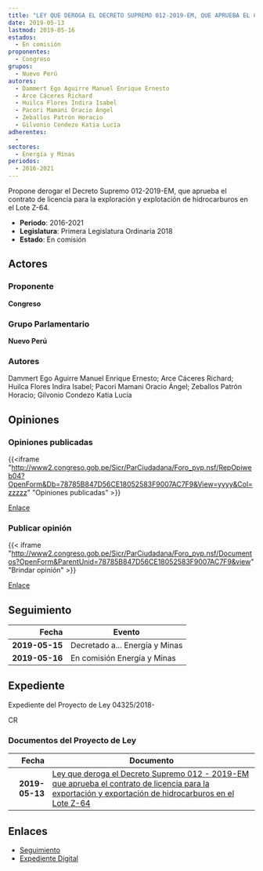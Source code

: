 ```yaml
---
title: "LEY QUE DEROGA EL DECRETO SUPREMO 012-2019-EM, QUE APRUEBA EL CONTRATO DE LICENCIA PARA LA EXPLORACIÓN Y EXPLOTACIÓN DE HIDROCARBUROS EN EL LOTE Z-64"
date: 2019-05-13
lastmod: 2019-05-16
estados: 
  - En comisión
proponentes: 
  - Congreso
grupos: 
  - Nuevo Perú
autores: 
  - Dammert Ego Aguirre Manuel Enrique Ernesto
  - Arce Cáceres Richard
  - Huilca Flores Indira Isabel
  - Pacori Mamani Oracio Ángel
  - Zeballos Patrón Horacio
  - Gilvonio Condezo Katia Lucía
adherentes: 
  - 
sectores: 
  - Energía y Minas
periodos: 
  - 2016-2021
---
```


Propone derogar el Decreto Supremo 012-2019-EM, que aprueba el contrato de licencia para la exploración y explotación de hidrocarburos en el Lote Z-64.

- **Periodo**: 2016-2021
- **Legislatura**: Primera Legislatura Ordinaria 2018
- **Estado**: En comisión

## Actores

### Proponente

**Congreso**

### Grupo Parlamentario

**Nuevo Perú**

### Autores

Dammert Ego Aguirre Manuel Enrique Ernesto; Arce Cáceres Richard; Huilca Flores Indira Isabel; Pacori Mamani Oracio Ángel; Zeballos Patrón Horacio; Gilvonio Condezo Katia Lucía


## Opiniones

### Opiniones publicadas

{{<iframe "http://www2.congreso.gob.pe/Sicr/ParCiudadana/Foro_pvp.nsf/RepOpiweb04?OpenForm&Db=78785B847D56CE18052583F9007AC7F9&View=yyyy&Col=zzzzz" "Opiniones publicadas" >}}

[Enlace](http://www2.congreso.gob.pe/Sicr/ParCiudadana/Foro_pvp.nsf/RepOpiweb04?OpenForm&Db=78785B847D56CE18052583F9007AC7F9&View=yyyy&Col=zzzzz)
### Publicar opinión

{{< iframe "http://www2.congreso.gob.pe/Sicr/ParCiudadana/Foro_pvp.nsf/Documentos?OpenForm&ParentUnid=78785B847D56CE18052583F9007AC7F9&view" "Brindar opinión" >}}

[Enlace](http://www2.congreso.gob.pe/Sicr/ParCiudadana/Foro_pvp.nsf/Documentos?OpenForm&ParentUnid=78785B847D56CE18052583F9007AC7F9&view)

## Seguimiento

| Fecha | Evento |
|------:|--------|
| **2019-05-15** | Decretado a... Energía y Minas|
| **2019-05-16** | En comisión Energía y Minas|


## Expediente

Expediente del Proyecto de Ley 04325/2018-

CR


### Documentos del Proyecto de Ley

| Fecha | Documento |
|------:|--------|
| **2019-05-13** | [Ley que deroga el Decreto Supremo 012 - 2019-EM que aprueba el contrato de licencia para la exportación y exportación de hidrocarburos en el Lote Z-64](http://www.leyes.congreso.gob.pe/Documentos/2016_2021/Proyectos_de_Ley_y_de_Resoluciones_Legislativas/PL0432520190513.pdf) |

## Enlaces 

- [Seguimiento](http://www2.congreso.gob.pehttp://www2.congreso.gob.pe/Sicr/TraDocEstProc/CLProLey2016.nsf/f7fff46988ca05b1052578e100829cc7/7940c789c4dada48052583f900799392?OpenDocument)
- [Expediente Digital](http://www2.congreso.gob.pehttp://www2.congreso.gob.pe/Sicr/TraDocEstProc/CLProLey2016.nsf/f7fff46988ca05b1052578e100829cc7/7940c789c4dada48052583f900799392?OpenDocument&Click=05257FB7005EB655.eb71d0cf91d8294e05256cdf006b5706/$Body/0.1C6C)
